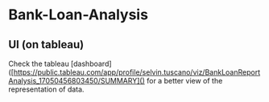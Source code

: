 # Bank-Loan-Analysis

## UI (on tableau)

Check the tableau [dashboard]([https://public.tableau.com/app/profile/selvin.tuscano/viz/BankLoanReportAnalysis_17050456803450/SUMMARY]() for a better view of the representation of data.
